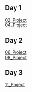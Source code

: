## Day 1

[02_Project](Day1/02_Project.md) </br>
[04_Project](Day1/04_Project.md)

## Day 2
[06_Project](Day2/06_Project.md) </br>
[08_Project](Day2/07_Project.md)


## Day 3
[11_Project](Day1/11_Project.md) 
